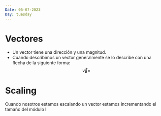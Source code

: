 ```yaml
---
Date: 05-07-2023
Day: tuesday 
---
```

# Vectores
- Un vector tiene una dirección y una magnitud.
- Cuando describimos un vector generalmente se lo describe con una flecha de la siguiente forma:
  $$\vec{v}= $$
# Scaling

Cuando nosotros estamos escalando un vector estamos incrementando el tamaño del módulo l 